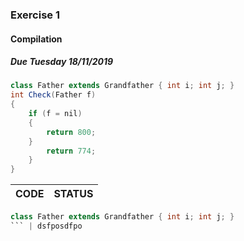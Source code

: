 ### Exercise 1

#### Compilation

##### Due Tuesday 18/11/2019

```java
class Father extends Grandfather { int i; int j; }
int Check(Father f)
{
	if (f = nil)
	{
	    return 800;
	}
	    return 774;
	}
}
```

| CODE | STATUS |
| ---- | ------ |
```java
class Father extends Grandfather { int i; int j; }
``` | dsfposdfpo
